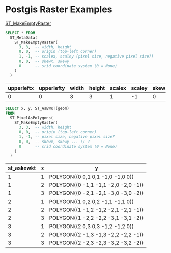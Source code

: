 Postgis Raster Examples
=======================

[ST_MakeEmptyRaster](http://postgis.net/docs/RT_ST_MakeEmptyRaster.html)

``` sql
SELECT * FROM
  ST_MetaData(
    ST_MakeEmptyRaster(
      3, 3,  -- width, height
      0, 0,  -- origin (top-left corner)
      1, -1, -- scalex, scaley (pixel size, negative pixel size?)
      0, 0,  -- skewx, skewy
      0      -- srid coordinate system (0 = None)
    )
  )
```

upperleftx | upperlefty | width | height | scalex | scaley | skewx | skewy | srid | numbands
-----------|------------|-------|--------|--------|--------|-------|-------|------|----------
0 | 0 | 3 | 3 | 1 | -1 | 0 | 0 | 0 | 0


``` sql
SELECT x, y, ST_AsEWKT(geom)
FROM
  ST_PixelAsPolygons(
    ST_MakeEmptyRaster(
      3, 3,  -- width, height
      0, 0,  -- origin (top-left corner)
      1, -1, -- pixel size, negative pixel size?
      0, 0,  -- skewx, skewy ... :/ ?
      0      -- srid coordinate system (0 = None)
    )
  )
```

st_askewkt | x | y
-----------|---|----
1 | 1 | POLYGON((0 0,1 0,1 -1,0 -1,0 0))
1 | 2 | POLYGON((0 -1,1 -1,1 -2,0 -2,0 -1))
1 | 3 | POLYGON((0 -2,1 -2,1 -3,0 -3,0 -2)) 
2 | 1 | POLYGON((1 0,2 0,2 -1,1 -1,1 0))
2 | 2 | POLYGON((1 -1,2 -1,2 -2,1 -2,1 -1))
2 | 3 | POLYGON((1 -2,2 -2,2 -3,1 -3,1 -2))
3 | 1 | POLYGON((2 0,3 0,3 -1,2 -1,2 0))
3 | 2 | POLYGON((2 -1,3 -1,3 -2,2 -2,2 -1))
3 | 3 | POLYGON((2 -2,3 -2,3 -3,2 -3,2 -2)) 

